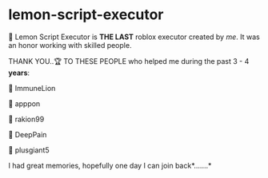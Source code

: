 
# lemon-script-executor

🍋 Lemon Script Executor is **THE LAST** roblox executor created by *me*. It was an honor working with skilled people.

THANK YOU..🏆 TO THESE PEOPLE who helped me during the past 3 - 4 **years**:

📌 ImmuneLion

📌 apppon

📌 rakion99

📌 DeepPain

📌 plusgiant5

I had great memories, hopefully one day I can join back*.......*
